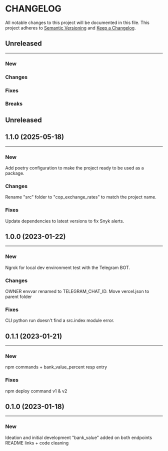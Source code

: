 # CHANGELOG

All notable changes to this project will be documented in this file.
This project adheres to [Semantic Versioning](http://semver.org/) and [Keep a Changelog](http://keepachangelog.com/).



## Unreleased
---

### New

### Changes

### Fixes

### Breaks


## Unreleased
## 1.1.0 (2025-05-18)
---

### New
Add poetry configuration to make the project ready to be used as a package.

### Changes
Rename "src" folder to "cop_exchange_rates" to match the project name.

### Fixes
Update dependencies to latest versions to fix Snyk alerts.


## 1.0.0 (2023-01-22)
---

### New
Ngrok for local dev environment test with the Telegram BOT.

### Changes
OWNER envvar renamed to TELEGRAM_CHAT_ID.
Move vercel.json to parent folder

### Fixes
CLI python run doesn't find a src.index module error.


## 0.1.1 (2023-01-21)
---

### New
npm commands + bank_value_percent resp entry

### Fixes
npm deploy command v1 & v2


## 0.1.0 (2023-01-18)
---

### New
Ideation and initial development
"bank_value" added on both endpoints
README links + code cleaning
